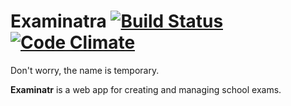 # Examinatra [![Build Status](https://travis-ci.org/jroggeman/examinatr.svg?branch=master)](https://travis-ci.org/jroggeman/examinatr) [![Code Climate](https://codeclimate.com/github/jroggeman/examinatr/badges/gpa.svg)](https://codeclimate.com/github/jroggeman/examinatr)
Don't worry, the name is temporary.

**Examinatr** is a web app for creating and managing school exams.
